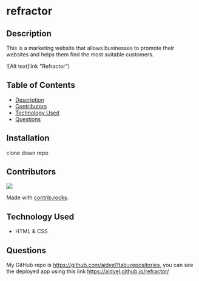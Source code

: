 # refractor


## Description
This is a marketing website that allows businesses to promote their websites and helps them find the most suitable customers.

![Alt text]link "Refractor")
## Table of Contents
- [Description](#description)
- [Contributors](#contributors)
- [Technology Used](#technology-used)
- [Questions](#questions)
## Installation
clone down repo


## Contributors
<a href="https://github.com/aidyel/refractor/graphs/contributors">
  <img src="https://contrib.rocks/image?repo=aidyel/refractor" />
</a>

Made with [contrib.rocks](https://contrib.rocks).

## Technology Used
- HTML & CSS

## Questions
My GitHub repo is  https://github.com/aidyel?tab=repositories, you can see the deployed app using this link https://aidyel.github.io/refractor/